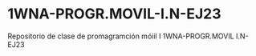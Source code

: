 # 1WNA-PROGR.MOVIL-I.N-EJ23
Repositorio de clase de promagramción móiil I 1WNA-PROGR.MOVIL I.N-EJ23
